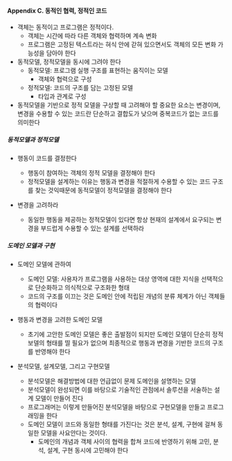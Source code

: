 #### Appendix C. 동적인 협력, 정적인 코드

- 객체는 동적이고 프로그램은 정적이다. 
  - 객체는 시간에 따라 다른 객체와 협력하며 계속 변화
  - 프로그램은 고정된 텍스트라는 혀식 안에 갇혀 있으면서도 객체의 모든 변화 가능성을 담아야 한다
- 동적모델, 정적모델을 동시에 그려야 한다
  - 동적모델: 프로그램 실행 구조를 표현하는 움직이는 모델
    - 객체와 협력으로 구성
  - 정적모델: 코드의 구조를 담는 고정된 모델
    - 타입과 관계로 구성
- 동적모델을 기반으로 정적 모델을 구상할 때 고려해야 할 중요한 요소는 변경이며, 변경을 수용할 수 있는 코드란 단순하고 결합도가 낮으며 중복코드가 없는 코드를 의미한다

##### 동적모델과 정적모델
- 행동이 코드를 결정한다
  - 행동이 참여하는 객체의 정적 모델을 결정해야 한다
  - 정적모델을 설계하는 이유는 행동과 변경을 적절하게 수용할 수 있는 코드 구조를 찾는 것익때문에 동적모델이 정적모델을 결정해야 한다

- 변경을 고려하라
  - 동일한 행동을 제공하는 정적모델이 있다면 항상 현재의 설계에서 요구되는 변경을 부드럽게 수용할 수 있는 설계를 선택하라

##### 도메인 모델과 구현

- 도메인 모델에 관하여
  - 도메인 모델: 사용자가 프로그램을 사용하는 대상 영역에 대한 지식을 선택적으로 단순화하고 의식적으로 구조화한 형태
  - 코드의 구조를 이끄는 것은 도메인 안에 적립된 개념의 분류 체계가 아닌 객체들의 협력이다
	
- 행동과 변경을 고려한 도메인 모델
  - 초기에 고안한 도메인 모델은 좋은 출발점이 되지만 도메인 모델이 단순히 정적 보델의 형태를 띨 필요가 없으며 최종적으로 행동과 변경을 기반한 코드의 구조를 반영해야 한다
		
- 분석모델, 설계모델, 그리고 구현모델
  - 분석모델은 해결방법에 대한 언급없이 문제 도메인을 설명하는 모델
  - 분석모델이 완성되면 이를 바탕으로 기술적인 관점에서 솔루션을 서술하는 설계 모델이 만들어 진다
  - 프로그래머는 이렇게 만들어진 분석모델을 바탕으로 구현모델을 만들고 프로그래밍을 한다
  - 도메인 모델이 코드와 동일한 형태를 가진다는 것은 분석, 설계, 구현에 걸쳐 동일한 모델을 사요안다는 것이다.
    - 도메인의 개념과 객체 사이의 협력을 합쳐 코드에 반영하기 위해 고민, 분석, 설계, 구현 동시에 고민해야 한다